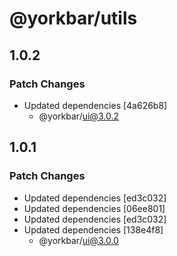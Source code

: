 # @yorkbar/utils

## 1.0.2

### Patch Changes

-  Updated dependencies [4a626b8]
   -  @yorkbar/ui@3.0.2

## 1.0.1

### Patch Changes

-  Updated dependencies [ed3c032]
-  Updated dependencies [06ee801]
-  Updated dependencies [ed3c032]
-  Updated dependencies [138e4f8]
   -  @yorkbar/ui@3.0.0
